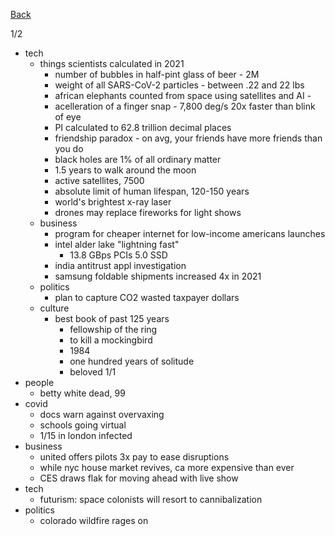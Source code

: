 [Back](./index.md)

1/2
- tech
  - things scientists calculated in 2021
    - number of bubbles in half-pint glass of beer - 2M
    - weight of all SARS-CoV-2 particles - between .22 and 22 lbs
    - african elephants counted from space using satellites and AI - 
    - acelleration of a finger snap - 7,800 deg/s 20x faster than blink of eye
    - PI calculated to 62.8 trillion decimal places
    - friendship paradox - on avg, your friends have more friends than you do 
    - black holes are 1% of all ordinary matter 
    - 1.5 years to walk around the moon
    - active satellites, 7500
    - absolute limit of human lifespan, 120-150 years
    - world's brightest x-ray laser
    - drones may replace fireworks for light shows
  - business
    - program for cheaper internet for low-income americans launches
    - intel alder lake "lightning fast"
      - 13.8 GBps PCIs 5.0 SSD
    - india antitrust appl investigation 
    - samsung foldable shipments increased 4x in 2021
  - politics
    - plan to capture CO2 wasted taxpayer dollars
  - culture
    - best book of past 125 years
      - fellowship of the ring
      - to kill a mockingbird
      - 1984
      - one hundred years of solitude
      - beloved
1/1
- people
  - betty white dead, 99
- covid
  - docs warn against overvaxing
  - schools going virtual
  - 1/15 in london infected 
- business
  - united offers pilots 3x pay to ease disruptions
  - while nyc house market revives, ca more expensive than ever
  - CES draws flak for moving ahead with live show
- tech 
  - futurism: space colonists will resort to cannibalization 
- politics
  - colorado wildfire rages on
